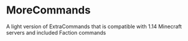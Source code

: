 # MoreCommands
A light version of ExtraCommands that is compatible with 1.14 Minecraft servers and included Faction commands
